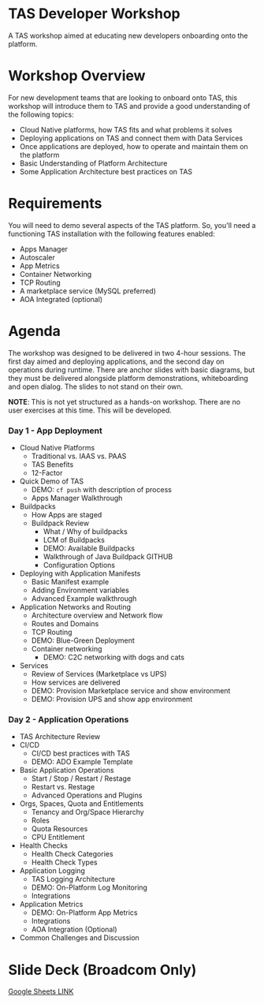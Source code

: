 # TAS Developer Workshop
A TAS workshop aimed at educating new developers onboarding onto the platform.

# Workshop Overview
For new development teams that are looking to onboard onto TAS, this workshop will introduce them to TAS and provide a good understanding of the following topics:
* Cloud Native platforms, how TAS fits and what problems it solves
* Deploying applications on TAS and connect them with Data Services
* Once applications are deployed, how to operate and maintain them on the platform
* Basic Understanding of Platform Architecture
* Some Application Architecture best practices on TAS

# Requirements
You will need to demo several aspects of the TAS platform.  So, you'll need a functioning TAS installation with the following features enabled:
* Apps Manager
* Autoscaler
* App Metrics
* Container Networking
* TCP Routing
* A marketplace service (MySQL preferred)
* AOA Integrated (optional)

# Agenda
The workshop was designed to be delivered in two 4-hour sessions.  The first day aimed and deploying applications, and the second day on operations during runtime.  There are anchor slides with basic diagrams, but they must be delivered alongside platform demonstrations, whiteboarding and open dialog.  The slides to not stand on their own.

**NOTE**: This is not yet structured as a hands-on workshop.  There are no user exercises at this time.  This will be developed.

### Day 1 - App Deployment
* Cloud Native Platforms
  * Traditional vs. IAAS vs. PAAS
  * TAS Benefits
  * 12-Factor
* Quick Demo of TAS
  * DEMO: `cf push` with description of process
  * Apps Manager Walkthrough
* Buildpacks
  * How Apps are staged
  * Buildpack Review
    * What / Why of buildpacks
    * LCM of Buildpacks
    * DEMO: Available Buildpacks
    * Walkthrough of Java Buildpack GITHUB
    * Configuration Options
* Deploying with Application Manifests
  * Basic Manifest example
  * Adding Environment variables
  * Advanced Example walkthrough
* Application Networks and Routing
  * Architecture overview and Network flow
  * Routes and Domains
  * TCP Routing
  * DEMO: Blue-Green Deployment
  * Container networking
    * DEMO: C2C networking with dogs and cats
* Services
  * Review of Services (Marketplace vs UPS)
  * How services are delivered
  * DEMO: Provision Marketplace service and show environment
  * DEMO: Provision UPS and show app environment

### Day 2 - Application Operations
* TAS Architecture Review
* CI/CD
  * CI/CD best practices with TAS
  * DEMO: ADO Example Template
* Basic Application Operations
  * Start / Stop / Restart / Restage
  * Restart vs. Restage
  * Advanced Operations and Plugins
* Orgs, Spaces, Quota and Entitlements
  * Tenancy and Org/Space Hierarchy
  * Roles
  * Quota Resources
  * CPU Entitlement
* Health Checks
  * Health Check Categories
  * Health Check Types
* Application Logging
  * TAS Logging Architecture
  * DEMO: On-Platform Log Monitoring
  * Integrations
* Application Metrics
  * DEMO: On-Platform App Metrics
  * Integrations
  * AOA Integration (Optional)
* Common Challenges and Discussion

# Slide Deck (Broadcom Only)
[Google Sheets LINK](https://docs.google.com/presentation/d/1p4WGFhp0dRnb1-GPNesBubDjfELID5Pz/edit?usp=sharing&ouid=101770750454829329029&rtpof=true&sd=true)

